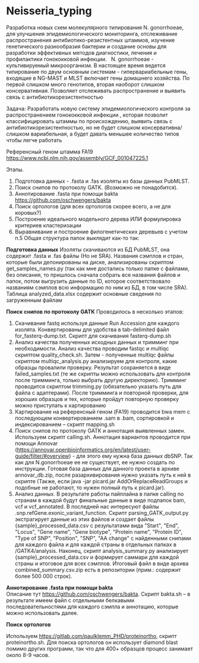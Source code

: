 # Neisseria_typing

Разработка новых схем молекулярного типирования N. gonorrhoeae, для улучшения эпидемиологического мониторинга, отслеживание распространения антибиотико-резистентных штаммов, изучение генетического разнообразия бактерии и создание основы для разработки эффективных методов диагностики, лечения и профилактики гонококковой инфекции.
 
N. gonorrhoeae - культивируемый микроорганизм. В настоящее время ведется типирование по двум основным системам - гипервариабельные гены, входящие в NG-MAST и  MLST включает гены домашнего хозяйства. По первой слишком много генотипов, вторая наоборот слишком консервативная. Позволяет отслеживать распространение и выявить связь с антибиотикорезистентностью

Задача:
Разработать новую систему эпидемиологического контроля за распространением гонококковой инфекции , которая позволит классифицировать штаммы по происхождению, выявить связь с антибиотикорезистентностью, но не будет слишком консервативна/слишком вариабельная, а будет давать меньшее количество типов чтобы легче работать

Референсный геном штамма FA19 https://www.ncbi.nlm.nih.gov/assembly/GCF_001047225.1 

Этапы. 

1) Подготовка данных - .fasta и .fas изоляты из базы данных PubMLST. 
2) Поиск снипов по протоколу GATK. (Возможно не понадобится).
3) Аннотирование .fasta при помощи bakta https://github.com/oschwengers/bakta
4) Поиск ортологов (для всех ортологов скорее всего, а не для коровых?)
5) Построение идеального модельного дерева ИЛИ формулировка критериев кластеризации
6) Выравнивание и построение филогенетических деревьев с учетом п.5
Общая структура папок выклядит как-то так:

**Подготовка данных**
Изоляты скачиваются из БД PubMLST, она содержит .fasta и .fas файлы (Но не SRA).  Названия сэмплов и стран, которые были депонированы на диске, анализированы скриптом get_samples_names.py (так как мне достались только папке с файлами, без описания, то пришлось сначала собрать все названия файлов и папок, потом выгрузить данные по ID, которое соответствовало названиям сэмплов всю информацию по ним из БД, в том числе SRA). Таблица analyzed_data.xlsx содержит основные сведения по загруженным файлам

**Поиск снипов по протоколу GATK**
Проводилось в несколько этапов:

1) Скачивание fastq используя данные Run Accession для каждого изолята. Конвертированы для удобства в tab-delimited файл for_fasterq-dump.txt. Скрипт для скачивания fasterq-dump.sh
2) Анализ качества полученных исходных данных и тримминг при необходимости. Анализ качества проводим fastqc и multiqc скриптом quality_check.sh. Затем - полученные multiqc файлы скриптом multiqc_analysis.py анализируем для контроля, какие образцы провалили проверку. Результат сохраняется в виде failed_samples.txt (те же скрипты можно использовать для контроля после тримминга, только выбрать другую директорию). Тримминг проводится скриптом trimming.py (обязательно указать путь для файла с адаптерами). После тримминга и повторной проверки, для хороших образцов и тех, которые пройдут повторную проверку можно приступать к картированию
3) Картирование на референсный геном (FA19) проводится bwa mem с последующем конвертированием .sam в .bam, сортировкой и индексированием – скрипт mapping.sh
5) Поиск снипов по протоколу GATK и аннотация выявленных замен. Используем скрипт calling.sh.  Аннотация вариантов проводится при помощи Annovar (https://annovar.openbioinformatics.org/en/latest/user-guide/filter/#overview) - для этого ему нужна база данных dbSNP. Так как для N.gonorrhoeae ее не существует, ее нужно создать по инструкции. Готовая база данных для данного проекта в архиве annovar_db.zip, после разархивирования нужно указать путь к ней в скрипте (Также, если java -jar picard.jar AddOrReplaceReadGroups и подобные не работают, то нужен полный путь к picard.jar).
6) Анализ данных.
   В результате работы пайплайна в папке calling по странам в каждой будут финальные данные в виде подпапок bam, vcf и vcf_annotated. В последней нас интересуют файлы .snp.refGene.exonic_variant_function. Скрипт parsing_GATK_output.py экстрагирует данные из этих файлов и создает файлы {sample}_processed_data.csv с результатами вида "Start", "End", "Locus", "Gene name", "Gene biotype", "Protein name", "Protein ID", "Type of SNP", "Position", "SNP", "AA change" с найденными снипами для каждого файла и для каждой страны в отдельных папках в /GATK4/analysis. Наконец, скрипт analysis_summary.py анализирует {sample}_processed_data.csv и формирует саммари для каждой страны и итоговое для всех сэмплов. Итоговый файл в виде архива combined_summary.csv.zip есть в репозитории (прим.: содержит более 500 000 строк).

**Аннотирование .fasta при помощи bakta**   
Описание тут https://github.com/oschwengers/bakta. Скрипт bakta.sh – в результате имеем файл с отдельными белкавыми последовательностями для каждого сэмпла и аннотацию, которые можно использовать далее.

**Поиск ортологов**

Используем https://gitlab.com/paulklemm_PHD/proteinortho, скрипт proteinortho.sh. Для поиска ортологов он использует diamond blast помимо других программ, так что для 400+ образцов процесс занимает около 8-9 часов. 
